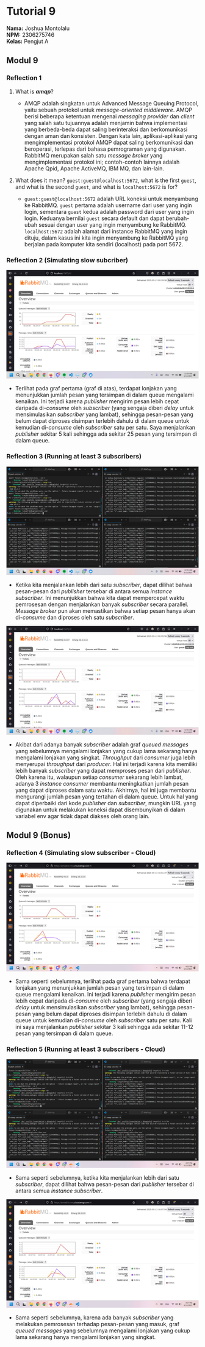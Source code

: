 # Tutorial 9
**Nama:**   Joshua Montolalu<br>
**NPM:**    2306275746<br>
**Kelas:**  Pengjut A<br>

## Modul 9
### Reflection 1
1. What is ***amqp***?
    -  AMQP adalah singkatan untuk Advanced Message Queuing Protocol, yaitu sebuah protokol untuk *message-oriented middleware*. AMQP berisi beberapa ketentuan mengenai *messaging provider* dan *client* yang salah satu tujuannya adalah menjamin bahwa implementasi yang berbeda-beda dapat saling berinteraksi dan berkomunikasi dengan aman dan konsisten. Dengan kata lain, aplikasi-aplikasi yang mengimplementasi protokol AMQP dapat saling berkomunikasi dan beroperasi, terlepas dari bahasa pemrograman yang digunakan. RabbitMQ merupakan salah satu *message broker* yang mengimplementasi protokol ini; contoh-contoh lainnya adalah Apache Qpid, Apache ActiveMQ, IBM MQ, dan lain-lain. 

2.  What does it mean? `guest:guest@localhost:5672`, what is the first `guest`, and what is the second `guest`, and what is `localhost:5672` is for?
    - `guest:guest@localhost:5672` adalah URL koneksi untuk menyambung ke RabbitMQ. `guest` pertama adalah username dari user yang ingin login, sementara `guest` kedua adalah password dari user yang ingin login. Keduanya bernilai `guest` secara default dan dapat berubah-ubah sesuai dengan user yang ingin menyambung ke RabbitMQ. `localhost:5672` adalah alamat dari instance RabbitMQ yang ingin dituju, dalam kasus ini kita ingin menyambung ke RabbitMQ yang berjalan pada komputer kita sendiri (localhost) pada port 5672.

### Reflection 2 (Simulating slow subcriber)
![Screenshot of RabbitMQ chart showing slow subscriber](SlowSubscriber.png)
- Terlihat pada graf pertama (graf di atas), terdapat lonjakan yang menunjukkan jumlah pesan yang tersimpan di dalam queue mengalami kenaikan. Ini terjadi karena *publisher* mengirim pesan lebih cepat daripada di-*consume* oleh *subscriber* (yang sengaja diberi *delay* untuk mensimulasikan *subscriber* yang lambat), sehingga pesan-pesan yang belum dapat diproses disimpan terlebih dahulu di dalam queue untuk kemudian di-*consume* oleh *subscriber* satu per satu. Saya menjalankan *publisher* sekitar 5 kali sehingga ada sekitar 25 pesan yang tersimpan di dalam queue.

### Reflection 3 (Running at least 3 subscribers)
![Screenshot of running 3 subscribers and 1 publisher](ManySubscribers.png)
- Ketika kita menjalankan lebih dari satu *subscriber*, dapat dilihat bahwa pesan-pesan dari *publisher* tersebar di antara semua *instance* *subscriber*. Ini menunjukkan bahwa kita dapat mempercepat waktu pemrosesan dengan menjalankan banyak *subscriber* secara parallel. *Message broker* pun akan memastikan bahwa setiap pesan hanya akan di-*consume* dan diproses oleh satu *subscriber*.  

![Screenshot of RabbitMQ chart showing 3 slow subscribers](Chart.png)
- Akibat dari adanya banyak *subscriber* adalah graf *queued messages* yang sebelumnya mengalami lonjakan yang cukup lama sekarang hanya mengalami lonjakan yang singkat. *Throughput* dari *consumer* juga lebih menyerupai *throughput* dari *producer*. Hal ini terjadi karena kita memiliki lebih banyak *subscriber* yang dapat memproses pesan dari *publisher*. Oleh karena itu, walaupun setiap *consumer* sekarang lebih lambat, adanya 3 *instance* *consumer* membantu meningkatkan jumlah pesan yang dapat diproses dalam satu waktu. Akhirnya, hal ini juga membantu mengurangi jumlah pesan yang tertahan di dalam queue. Untuk hal yang dapat diperbaiki dari kode *publisher* dan *subscriber*, mungkin URL yang digunakan untuk melakukan koneksi dapat disembunyikan di dalam variabel env agar tidak dapat diakses oleh orang lain.

## Modul 9 (Bonus)
### Reflection 4 (Simulating slow subscriber - Cloud)
![Simulating slow subscriber on cloud](SlowSubscriber_Cloud.png)
- Sama seperti sebelumnya, terlihat pada graf pertama bahwa terdapat lonjakan yang menunjukkan jumlah pesan yang tersimpan di dalam queue mengalami kenaikan. Ini terjadi karena *publisher* mengirim pesan lebih cepat daripada di-*consume* oleh *subscriber* (yang sengaja diberi *delay* untuk mensimulasikan *subscriber* yang lambat), sehingga pesan-pesan yang belum dapat diproses disimpan terlebih dahulu di dalam queue untuk kemudian di-*consume* oleh *subscriber* satu per satu. Kali ini saya menjalankan *publisher* sekitar 3 kali sehingga ada sekitar 11-12 pesan yang tersimpan di dalam queue.

### Reflection 5 (Running at least 3 subscribers - Cloud)
![Running 3 subscribers and 1 publisher on cloud RabbitMQ](ManySubscribers_Cloud.png)
- Sama seperti sebelumnya, ketika kita menjalankan lebih dari satu *subscriber*, dapat dilihat bahwa pesan-pesan dari *publisher* tersebar di antara semua *instance* *subscriber*.

![Screenshot of RabbitMQ chart showing 3 slow subscribers](Chart_Cloud.png)
- Sama seperti sebelumnya, karena ada banyak *subscriber* yang melakukan pemrosesan terhadap pesan-pesan yang masuk, graf *queued messages* yang sebelumnya mengalami lonjakan yang cukup lama sekarang hanya mengalami lonjakan yang singkat.